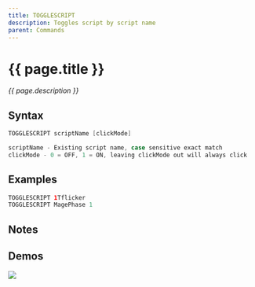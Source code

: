 ```yaml
---
title: TOGGLESCRIPT
description: Toggles script by script name
parent: Commands
---
```


# {{ page.title }}

_{{ page.description }}_

## Syntax

```java
TOGGLESCRIPT scriptName [clickMode] 

scriptName - Existing script name, case sensitive exact match
clickMode - 0 = OFF, 1 = ON, leaving clickMode out will always click
```

## Examples

```java
TOGGLESCRIPT 1Tflicker
TOGGLESCRIPT MagePhase 1
```

## Notes


## Demos

![](https://i.imgur.com/c62ZD0Q.gif)


